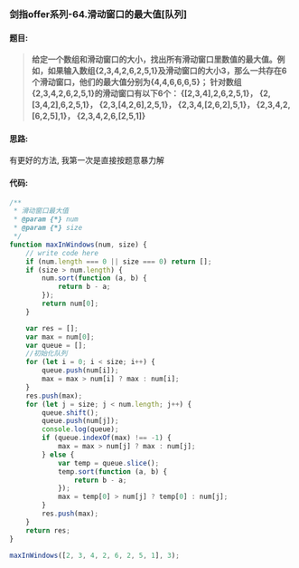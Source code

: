 ### 剑指offer系列-64.滑动窗口的最大值[队列]
#### 题目:
>**给定一个数组和滑动窗口的大小，找出所有滑动窗口里数值的最大值。例如，如果输入数组{2,3,4,2,6,2,5,1}及滑动窗口的大小3，那么一共存在6个滑动窗口，他们的最大值分别为{4,4,6,6,6,5}； 针对数组{2,3,4,2,6,2,5,1}的滑动窗口有以下6个： {[2,3,4],2,6,2,5,1}， {2,[3,4,2],6,2,5,1}， {2,3,[4,2,6],2,5,1}， {2,3,4,[2,6,2],5,1}， {2,3,4,2,[6,2,5],1}， {2,3,4,2,6,[2,5,1]}**

#### 思路:
有更好的方法, 我第一次是直接按题意暴力解

#### 代码:
```javascript
/**
 * 滑动窗口最大值
 * @param {*} num 
 * @param {*} size 
 */
function maxInWindows(num, size) {
    // write code here
    if (num.length === 0 || size === 0) return [];
    if (size > num.length) {
        num.sort(function (a, b) {
            return b - a;
        });
        return num[0];
    }

    var res = [];
    var max = num[0];
    var queue = [];
    //初始化队列
    for (let i = 0; i < size; i++) {
        queue.push(num[i]);
        max = max > num[i] ? max : num[i];
    }
    res.push(max);
    for (let j = size; j < num.length; j++) {
        queue.shift();
        queue.push(num[j]);
        console.log(queue);
        if (queue.indexOf(max) !== -1) {
            max = max > num[j] ? max : num[j];
        } else {
            var temp = queue.slice();
            temp.sort(function (a, b) {
                return b - a;
            });
            max = temp[0] > num[j] ? temp[0] : num[j];
        }
        res.push(max);
    }
    return res;
}

maxInWindows([2, 3, 4, 2, 6, 2, 5, 1], 3);
```